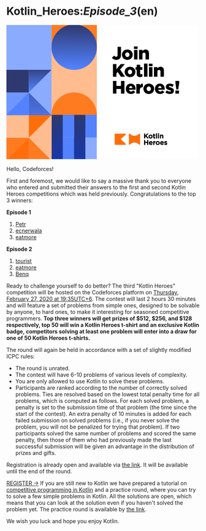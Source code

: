 # Kotlin_Heroes:_Episode_3_(en)

![](images/d3f67b5afe94939d82d9358aeb7a0edcf6a8d33f.png)

Hello, Codeforces!

First and foremost, we would like to say a massive thank you to everyone who entered and submitted their answers to the first and second Kotlin Heroes competitions which was held previously. Congratulations to the top 3 winners:

**Episode 1**

 1. [Petr](https://codeforces.com/profile/Petr "Legendary Grandmaster Petr")
2. [ecnerwala](https://codeforces.com/profile/ecnerwala "Legendary Grandmaster ecnerwala")
3. [eatmore](https://codeforces.com/profile/eatmore "International Grandmaster eatmore")

**Episode 2**

 1. [tourist](https://codeforces.com/profile/tourist "Legendary Grandmaster tourist")
2. [eatmore](https://codeforces.com/profile/eatmore "International Grandmaster eatmore")
3. [Benq](https://codeforces.com/profile/Benq "Legendary Grandmaster Benq")

Ready to challenge yourself to do better? The third "Kotlin Heroes" competition will be hosted on the Codeforces platform on [Thursday, February 27, 2020 at 19:35UTC+6](https://codeforces.com/https://www.timeanddate.com/worldclock/fixedtime.html?day=27&month=2&year=2020&hour=16&min=35&sec=0&p1=166). The contest will last 2 hours 30 minutes and will feature a set of problems from simple ones, designed to be solvable by anyone, to hard ones, to make it interesting for seasoned competitive programmers. **Top three winners will get prizes of $512, $256, and $128 respectively, top 50 will win a Kotlin Heroes t-shirt and an exclusive Kotlin badge, competitors solving at least one problem will enter into a draw for one of 50 Kotlin Heroes t-shirts.**

The round will again be held in accordance with a set of slightly modified ICPC rules:

 * The round is unrated.
* The contest will have 6-10 problems of various levels of complexity.
* You are only allowed to use Kotlin to solve these problems.
* Participants are ranked according to the number of correctly solved problems. Ties are resolved based on the lowest total penalty time for all problems, which is computed as follows. For each solved problem, a penalty is set to the submission time of that problem (the time since the start of the contest). An extra penalty of 10 minutes is added for each failed submission on solved problems (i.e., if you never solve the problem, you will not be penalized for trying that problem). If two participants solved the same number of problems and scored the same penalty, then those of them who had previously made the last successful submission will be given an advantage in the distribution of prizes and gifts.

Registration is already open and available via [the link](https://codeforces.com/contests/1297,1298). It will be available until the end of the round.

  

 [REGISTER →](https://codeforces.com/contests/1297,1298)  If you are still new to Kotlin we have prepared a tutorial on [competitive programming in Kotlin](https://codeforces.com/https://kotlinlang.org/docs/tutorials/competitive-programming.html) and a practice round, where you can try to solve a few simple problems in Kotlin. All the solutions are open, which means that you can look at the solution even if you haven't solved the problem yet. The practice round is available by [the link](https://codeforces.com/contests/1298).

We wish you luck and hope you enjoy Kotlin.

